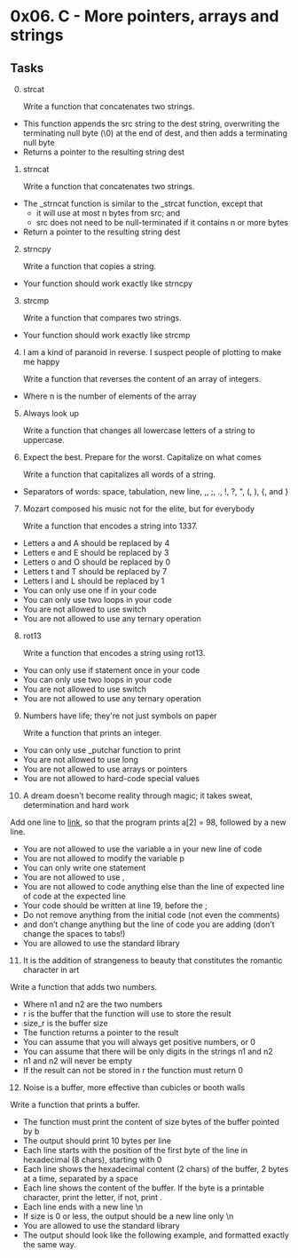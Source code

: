 # 0x06. C - More pointers, arrays and strings

## Tasks

0. strcat

    Write a function that concatenates two strings.

* This function appends the src string to the dest string, overwriting the terminating null byte (\0) at the end of dest, and then adds a terminating null byte
* Returns a pointer to the resulting string dest

1. strncat

    Write a function that concatenates two strings.

* The \_strncat function is similar to the \_strcat function, except that
  * it will use at most n bytes from src; and
  * src does not need to be null-terminated if it contains n or more bytes
* Return a pointer to the resulting string dest

2. strncpy

    Write a function that copies a string.

* Your function should work exactly like strncpy

3. strcmp

    Write a function that compares two strings.

* Your function should work exactly like strcmp

4. I am a kind of paranoid in reverse. I suspect people of plotting to make me happy

    Write a function that reverses the content of an array of integers.

* Where n is the number of elements of the array

5. Always look up

    Write a function that changes all lowercase letters of a string to uppercase.

6. Expect the best. Prepare for the worst. Capitalize on what comes

    Write a function that capitalizes all words of a string.

* Separators of words: space, tabulation, new line, ,, ;, ., !, ?, ", (, ), {, and }

7. Mozart composed his music not for the elite, but for everybody

    Write a function that encodes a string into 1337.

* Letters a and A should be replaced by 4
* Letters e and E should be replaced by 3
* Letters o and O should be replaced by 0
* Letters t and T should be replaced by 7
* Letters l and L should be replaced by 1
* You can only use one if in your code
* You can only use two loops in your code
* You are not allowed to use switch
* You are not allowed to use any ternary operation


8. rot13

    Write a function that encodes a string using rot13.

* You can only use if statement once in your code
* You can only use two loops in your code
* You are not allowed to use switch
* You are not allowed to use any ternary operation

9. Numbers have life; they're not just symbols on paper

    Write a function that prints an integer.

* You can only use \_putchar function to print
* You are not allowed to use long
* You are not allowed to use arrays or pointers
* You are not allowed to hard-code special values

10. A dream doesn't become reality through magic; it takes sweat, determination and hard work

  Add one line to [link](https://github.com/holbertonschool/make_magic_happen/blob/master/magic.c "this code"), so that the program prints a[2] = 98, followed by a new line.

* You are not allowed to use the variable a in your new line of code
* You are not allowed to modify the variable p
* You can only write one statement
* You are not allowed to use ,
* You are not allowed to code anything else than the line of expected line of code at the expected line
* Your code should be written at line 19, before the ;
* Do not remove anything from the initial code (not even the comments)
* and don’t change anything but the line of code you are adding (don’t change the spaces to tabs!)
* You are allowed to use the standard library

11. It is the addition of strangeness to beauty that constitutes the romantic character in art

  Write a function that adds two numbers.

* Where n1 and n2 are the two numbers
* r is the buffer that the function will use to store the result
* size_r is the buffer size
* The function returns a pointer to the result
* You can assume that you will always get positive numbers, or 0
* You can assume that there will be only digits in the strings n1 and n2
* n1 and n2 will never be empty
* If the result can not be stored in r the function must return 0

12. Noise is a buffer, more effective than cubicles or booth walls

  Write a function that prints a buffer.

* The function must print the content of size bytes of the buffer pointed by b
* The output should print 10 bytes per line
* Each line starts with the position of the first byte of the line in hexadecimal (8 chars), starting with 0
* Each line shows the hexadecimal content (2 chars) of the buffer, 2 bytes at a time, separated by a space
* Each line shows the content of the buffer. If the byte is a printable character, print the letter, if not, print .
* Each line ends with a new line \\n
* If size is 0 or less, the output should be a new line only \\n
* You are allowed to use the standard library
* The output should look like the following example, and formatted exactly the same way.
